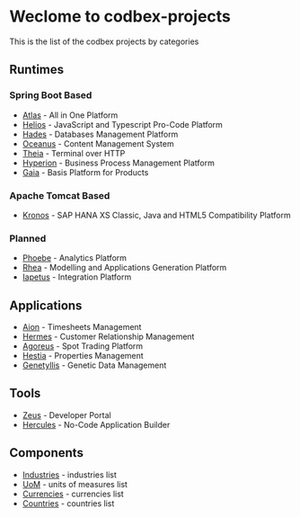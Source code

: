 # Weclome to codbex-projects

This is the list of the codbex projects by categories

## Runtimes

### Spring Boot Based

- [Atlas](https://github.com/codbex/codbex-atlas) - All in One Platform
- [Helios](https://github.com/codbex/codbex-helios) - JavaScript and Typescript Pro-Code Platform
- [Hades](https://github.com/codbex/codbex-hades) - Databases Management Platform
- [Oceanus](https://github.com/codbex/codbex-oceanus) - Content Management System
- [Theia](https://github.com/codbex/codbex-theia) - Terminal over HTTP
- [Hyperion](https://github.com/codbex/codbex-hyperion) - Business Process Management Platform
- [Gaia](https://github.com/codbex/codbex-gaia) - Basis Platform for Products

### Apache Tomcat Based
- [Kronos](https://github.com/codbex/codbex-kronos) - SAP HANA XS Classic, Java and HTML5 Compatibility Platform

### Planned
- [Phoebe](https://github.com/codbex/codbex-phoebe) - Analytics Platform
- [Rhea](https://github.com/codbex/codbex-rhea) - Modelling and Applications Generation Platform
- [Iapetus](https://github.com/codbex/codbex-iapetus) - Integration Platform


## Applications

- [Aion](https://github.com/codbex/codbex-aion) - Timesheets Management
- [Hermes](https://github.com/codbex/codbex-hermes) - Customer Relationship Management
- [Agoreus](https://github.com/codbex/codbex-agoreus) - Spot Trading Platform
- [Hestia](https://github.com/codbex/codbex-hestia) - Properties Management
- [Genetyllis](https://github.com/codbex/codbex-genetyllis) - Genetic Data Management

## Tools

- [Zeus](https://github.com/codbex/codbex-zeus) - Developer Portal
- [Hercules](https://github.com/codbex/codbex-hercules) - No-Code Application Builder

## Components

- [Industries](https://github.com/codbex/codbex-industries) - industries list
- [UoM](https://github.com/codbex/codbex-uoms) - units of measures list
- [Currencies](https://github.com/codbex/codbex-currencies) - currencies list
- [Countries](https://github.com/codbex/codbex-countries) - countries list
